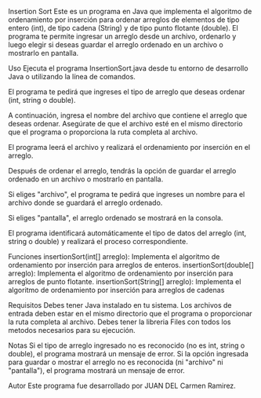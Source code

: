 Insertion Sort
Este es un programa en Java que implementa el algoritmo de ordenamiento por inserción para ordenar arreglos de elementos de tipo entero (int), de tipo cadena (String) y de tipo punto flotante (double). El programa te permite ingresar un arreglo desde un archivo, ordenarlo y luego elegir si deseas guardar el arreglo ordenado en un archivo o mostrarlo en pantalla.

Uso
Ejecuta el programa InsertionSort.java desde tu entorno de desarrollo Java o utilizando la línea de comandos.

El programa te pedirá que ingreses el tipo de arreglo que deseas ordenar (int, string o double).

A continuación, ingresa el nombre del archivo que contiene el arreglo que deseas ordenar. Asegúrate de que el archivo esté en el mismo directorio que el programa o proporciona la ruta completa al archivo.

El programa leerá el archivo y realizará el ordenamiento por inserción en el arreglo.

Después de ordenar el arreglo, tendrás la opción de guardar el arreglo ordenado en un archivo o mostrarlo en pantalla.

Si eliges "archivo", el programa te pedirá que ingreses un nombre para el archivo donde se guardará el arreglo ordenado.

Si eliges "pantalla", el arreglo ordenado se mostrará en la consola.

El programa identificará automáticamente el tipo de datos del arreglo (int, string o double) y realizará el proceso correspondiente.

Funciones
insertionSort(int[] arreglo): Implementa el algoritmo de ordenamiento por inserción para arreglos de enteros.
insertionSort(double[] arreglo): Implementa el algoritmo de ordenamiento por inserción para arreglos de punto flotante.
insertionSort(String[] arreglo): Implementa el algoritmo de ordenamiento por inserción para arreglos de cadenas

Requisitos
Debes tener Java instalado en tu sistema.
Los archivos de entrada deben estar en el mismo directorio que el programa o proporcionar la ruta completa al archivo.
Debes tener la libreria Files con todos los metodos necesarios para su ejecución.

Notas
Si el tipo de arreglo ingresado no es reconocido (no es int, string o double), el programa mostrará un mensaje de error.
Si la opción ingresada para guardar o mostrar el arreglo no es reconocida (ni "archivo" ni "pantalla"), el programa mostrará un mensaje de error.

Autor
Este programa fue desarrollado por JUAN DEL Carmen Ramirez.
